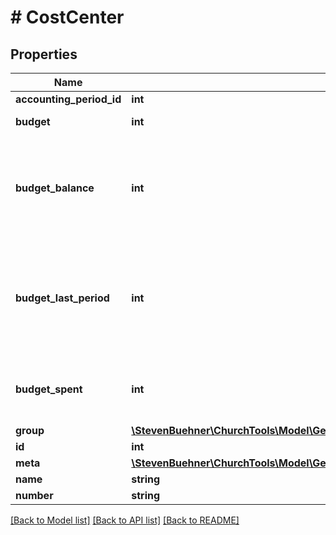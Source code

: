 # # CostCenter

## Properties

Name | Type | Description | Notes
------------ | ------------- | ------------- | -------------
**accounting_period_id** | **int** |  | [optional]
**budget** | **int** | Budget is in cent. | [optional]
**budget_balance** | **int** | Remaining amount. (Budget - Cost Center Expenses). Budget balance is in cent. | [optional]
**budget_last_period** | **int** | Budget for the cost center with the same number in the previous accounting period. | [optional]
**budget_spent** | **int** | Cost Center Expences. (Outcome - Income). In cent | [optional]
**group** | [**\StevenBuehner\ChurchTools\Model\GetAllCampuses200ResponseDataInnerGroupsInnerGroup**](GetAllCampuses200ResponseDataInnerGroupsInnerGroup.md) |  | [optional]
**id** | **int** |  | [optional]
**meta** | [**\StevenBuehner\ChurchTools\Model\GetBookings200ResponseMeta**](GetBookings200ResponseMeta.md) |  | [optional]
**name** | **string** |  | [optional]
**number** | **string** |  | [optional]

[[Back to Model list]](../../README.md#models) [[Back to API list]](../../README.md#endpoints) [[Back to README]](../../README.md)

